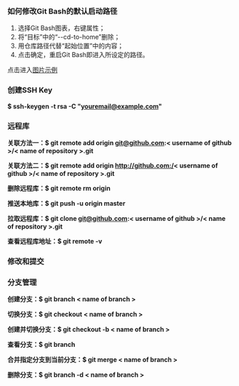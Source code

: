 ### 如何修改Git Bash的默认启动路径 ###

1. 选择Git Bash图表，右键属性；
2. 将“目标”中的“--cd-to-home”删除；
3. 用仓库路径代替“起始位置”中的内容；
4. 点击确定，重启Git Bash即进入所设定的路径。

点击进入[图片示例](https://github.com/YB-Chen/GitCommend/blob/master/git-bash%E5%B1%9E%E6%80%A7.JPG?raw=true)

### 创建SSH Key ###
**$ ssh-keygen -t rsa -C "youremail@example.com"**

### 远程库 ###
**关联方法一：$ git remote add origin git@github.com:< username of github >/< name of repository >.git**

**关联方法二：$ git remote add origin http://github.com:/< username of github >/< name of repository >.git**

**删除远程库：$ git remote rm origin**

**推送本地库：$ git push -u origin master**

**拉取远程库：$ git clone git@github.com:< username of github >/< name of repository >.git**

**查看远程库地址：$ git remote -v**



### 修改和提交 ###


### 分支管理 ###

**创建分支：$ git branch < name of branch >**

**切换分支：$ git checkout < name of branch >**

**创建并切换分支：$ git checkout -b < name of branch >**

**查看分支：$ git branch**

**合并指定分支到当前分支：$ git merge < name of branch >**

**删除分支：$ git branch -d < name of branch >**